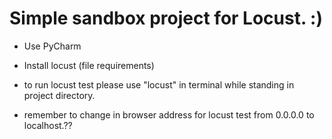 # Simple sandbox project for Locust. :)

- Use PyCharm
- Install locust (file requirements)

- to run locust test please use "locust" in terminal while standing in project directory.
- remember to change in browser address for locust test from 0.0.0.0 to localhost.??